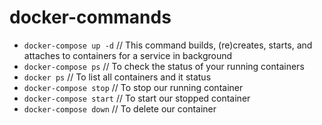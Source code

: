 # docker-commands
- `docker-compose up -d`
// This command builds, (re)creates, starts, and attaches to containers for a service in background
- `docker-compose ps` // To check the status of your running containers
- `docker ps` // To list all containers and it status
- `docker-compose stop` // To stop our running container
- `docker-compose start` // To start our stopped container
- `docker-compose down` // To delete our container
